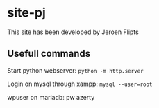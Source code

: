 # site-pj

This site has been developed by Jeroen Flipts

## Usefull commands
Start python webserver:
```python -m http.server```

Login on mysql through xampp: 
```mysql --user=root```

wpuser on mariadb: pw azerty